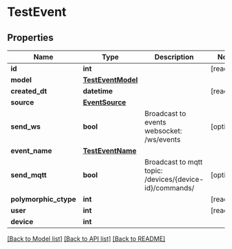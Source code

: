 # TestEvent


## Properties
Name | Type | Description | Notes
------------ | ------------- | ------------- | -------------
**id** | **int** |  | [readonly] 
**model** | [**TestEventModel**](TestEventModel.md) |  | 
**created_dt** | **datetime** |  | [readonly] 
**source** | [**EventSource**](EventSource.md) |  | 
**send_ws** | **bool** | Broadcast to events websocket: /ws/events | [optional] 
**event_name** | [**TestEventName**](TestEventName.md) |  | 
**send_mqtt** | **bool** | Broadcast to mqtt topic: /devices/{device-id}/commands/ | [optional] 
**polymorphic_ctype** | **int** |  | [readonly] 
**user** | **int** |  | [readonly] 
**device** | **int** |  | 

[[Back to Model list]](../README.md#documentation-for-models) [[Back to API list]](../README.md#documentation-for-api-endpoints) [[Back to README]](../README.md)


